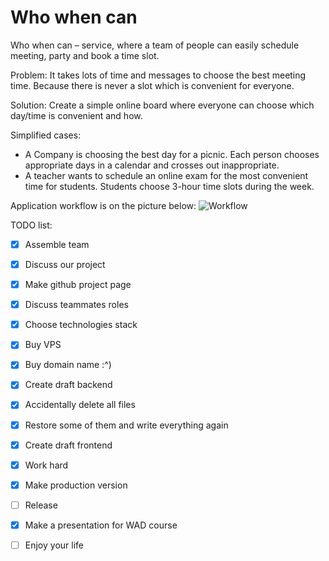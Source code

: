 # Who when can

Who when can – service, where a team of people can easily schedule meeting, party and book a time slot.

Problem: 
It takes lots of time and messages to choose the best meeting time. Because there is never a slot which is convenient for everyone.

Solution: 
Create a simple online board where everyone can choose which day/time is convenient and how.

Simplified cases:

- A Company is choosing the best day for a picnic. Each person chooses appropriate days in a calendar and crosses out inappropriate.
- A teacher wants to schedule an online exam for the most convenient time for students. Students choose 3-hour time slots during the week.

Application workflow is on the picture below:
![Workflow](https://raw.githubusercontent.com/itmo-wad/Who_when_can/master/How_i_see_this.jpg)

TODO list:
- [x] Assemble team
- [x] Discuss our project
- [x] Make github project page
- [x] Discuss teammates roles
- [x] Choose technologies stack
- [x] Buy VPS
- [x] Buy domain name :^)
- [x] Create draft backend
- [x] Accidentally delete all files
- [x] Restore some of them and write everything again
- [x] Create draft frontend
- [x] Work hard
- [x] Make production version
- [ ] Release
- [x] Make a presentation for WAD course
- [ ] Enjoy your life


